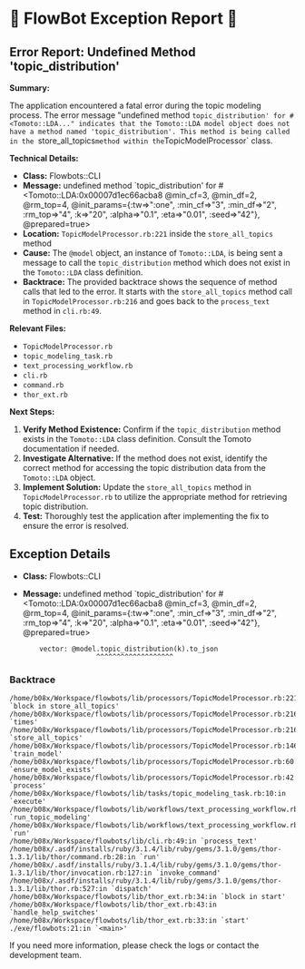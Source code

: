 # 🤖 FlowBot Exception Report 🤖


## Error Report: Undefined Method 'topic_distribution'

**Summary:** 

The application encountered a fatal error during the topic modeling process. The error message "undefined method `topic_distribution' for #<Tomoto::LDA..." indicates that the Tomoto::LDA model object does not have a method named 'topic_distribution'. This method is being called in the `store_all_topics` method within the `TopicModelProcessor` class.

**Technical Details:**

* **Class:** Flowbots::CLI
* **Message:** undefined method `topic_distribution' for #<Tomoto::LDA:0x00007d1ec66acba8 @min_cf=3, @min_df=2, @rm_top=4, @init_params={:tw=>":one", :min_cf=>"3", :min_df=>"2", :rm_top=>"4", :k=>"20", :alpha=>"0.1", :eta=>"0.01", :seed=>"42"}, @prepared=true>
* **Location:** `TopicModelProcessor.rb:221` inside the `store_all_topics` method
* **Cause:** The `@model` object, an instance of `Tomoto::LDA`, is being sent a message to call the `topic_distribution` method which does not exist in the `Tomoto::LDA` class definition. 
* **Backtrace:** The provided backtrace shows the sequence of method calls that led to the error. It starts with the `store_all_topics` method call in `TopicModelProcessor.rb:216` and goes back to the `process_text` method in `cli.rb:49`.

**Relevant Files:**

* `TopicModelProcessor.rb`
* `topic_modeling_task.rb`
* `text_processing_workflow.rb`
* `cli.rb`
* `command.rb`
* `thor_ext.rb`

**Next Steps:**

1. **Verify Method Existence:** Confirm if the `topic_distribution` method exists in the `Tomoto::LDA` class definition. Consult the Tomoto documentation if needed.
2. **Investigate Alternative:** If the method does not exist, identify the correct method for accessing the topic distribution data from the `Tomoto::LDA` object.
3. **Implement Solution:** Update the `store_all_topics` method in `TopicModelProcessor.rb` to utilize the appropriate method for retrieving topic distribution.
4. **Test:** Thoroughly test the application after implementing the fix to ensure the error is resolved. 



## Exception Details

- **Class:** Flowbots::CLI
- **Message:** undefined method `topic_distribution' for #<Tomoto::LDA:0x00007d1ec66acba8 @min_cf=3, @min_df=2, @rm_top=4, @init_params={:tw=>":one", :min_cf=>"3", :min_df=>"2", :rm_top=>"4", :k=>"20", :alpha=>"0.1", :eta=>"0.01", :seed=>"42"}, @prepared=true>

          vector: @model.topic_distribution(k).to_json
                        ^^^^^^^^^^^^^^^^^^^

### Backtrace

```
/home/b08x/Workspace/flowbots/lib/processors/TopicModelProcessor.rb:221:in `block in store_all_topics'
/home/b08x/Workspace/flowbots/lib/processors/TopicModelProcessor.rb:216:in `times'
/home/b08x/Workspace/flowbots/lib/processors/TopicModelProcessor.rb:216:in `store_all_topics'
/home/b08x/Workspace/flowbots/lib/processors/TopicModelProcessor.rb:146:in `train_model'
/home/b08x/Workspace/flowbots/lib/processors/TopicModelProcessor.rb:60:in `ensure_model_exists'
/home/b08x/Workspace/flowbots/lib/processors/TopicModelProcessor.rb:42:in `process'
/home/b08x/Workspace/flowbots/lib/tasks/topic_modeling_task.rb:10:in `execute'
/home/b08x/Workspace/flowbots/lib/workflows/text_processing_workflow.rb:65:in `run_topic_modeling'
/home/b08x/Workspace/flowbots/lib/workflows/text_processing_workflow.rb:25:in `run'
/home/b08x/Workspace/flowbots/lib/cli.rb:49:in `process_text'
/home/b08x/.asdf/installs/ruby/3.1.4/lib/ruby/gems/3.1.0/gems/thor-1.3.1/lib/thor/command.rb:28:in `run'
/home/b08x/.asdf/installs/ruby/3.1.4/lib/ruby/gems/3.1.0/gems/thor-1.3.1/lib/thor/invocation.rb:127:in `invoke_command'
/home/b08x/.asdf/installs/ruby/3.1.4/lib/ruby/gems/3.1.0/gems/thor-1.3.1/lib/thor.rb:527:in `dispatch'
/home/b08x/Workspace/flowbots/lib/thor_ext.rb:34:in `block in start'
/home/b08x/Workspace/flowbots/lib/thor_ext.rb:43:in `handle_help_switches'
/home/b08x/Workspace/flowbots/lib/thor_ext.rb:33:in `start'
./exe/flowbots:21:in `<main>'
```

If you need more information, please check the logs or contact the development team.
